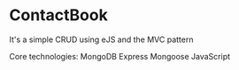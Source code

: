 # ContactBook
It's a simple CRUD using eJS and the MVC pattern

Core technologies:
MongoDB
Express
Mongoose
JavaScript

